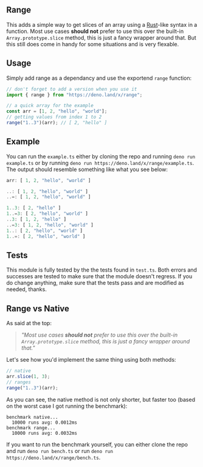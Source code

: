 ## Range

This adds a simple way to get slices of an array using a [Rust]-like syntax in a
function. Most use cases **should not** prefer to use this over the built-in
`Array.prototype.slice` method, this is just a fancy wrapper around that. But
this still does come in handy for some situations and is very flexable.

## Usage

Simply add range as a dependancy and use the exportend `range` function:

```ts
// don't forget to add a version when you use it
import { range } from "https://deno.land/x/range";

// a quick array for the example
const arr = [1, 2, "hello", "world"];
// getting values from index 1 to 2
range("1..3")(arr); // [ 2, "hello" ]
```

## Example

You can run the `example.ts` either by cloning the repo and running
`deno run example.ts` or by running
`deno run https://deno.land/x/range/example.ts`. The output should resemble
something like what you see below:

```ts
arr: [ 1, 2, "hello", "world" ]

..: [ 1, 2, "hello", "world" ]
..=: [ 1, 2, "hello", "world" ]

1..3: [ 2, "hello" ]
1..=3: [ 2, "hello", "world" ]
..3: [ 1, 2, "hello" ]
..=3: [ 1, 2, "hello", "world" ]
1..: [ 2, "hello", "world" ]
1..=: [ 2, "hello", "world" ]
```

## Tests

This module is fully tested by the the tests found in `test.ts`. Both errors and
successes are tested to make sure that the module doesn't regress. If you do
change anything, make sure that the tests pass and are modified as needed,
thanks.

[Rust]: https://rust-lang.org

## Range vs Native

As said at the top:

> _"Most use cases **should not** prefer to use this over the built-in
> `Array.prototype.slice` method, this is just a fancy wrapper around that."_

Let's see how you'd implement the same thing using both methods:

```ts
// native
arr.slice(1, 3);
// ranges
range("1..3")(arr);
```

As you can see, the native method is not only shorter, but faster too (based on
the worst case I got running the benchmark):

```
benchmark native...
  10000 runs avg: 0.0012ms
benchmark range...
  10000 runs avg: 0.0032ms
```

If you want to run the benchmark yourself, you can either clone the repo and run
`deno run bench.ts` or run `deno run https://deno.land/x/range/bench.ts`.
